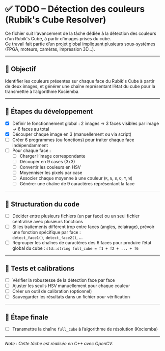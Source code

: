 # ✅ TODO – Détection des couleurs (Rubik's Cube Resolver)

Ce fichier suit l'avancement de la tâche dédiée à la détection des couleurs d’un Rubik's Cube, à partir d’images prises du cube.  
Ce travail fait partie d’un projet global impliquant plusieurs sous-systèmes (FPGA, moteurs, caméras, impression 3D...).

---

## 🎯 Objectif

Identifier les couleurs présentes sur chaque face du Rubik's Cube à partir de deux images, et générer une chaîne représentant l’état du cube pour la transmettre à l’algorithme Kociemba.

---

## 🧩 Étapes du développement

- [x] Définir le fonctionnement global : 2 images → 3 faces visibles par image → 6 faces au total
- [x] Découper chaque image en 3 (manuellement ou via script)
- [ ] Créer 6 programmes (ou fonctions) pour traiter chaque face indépendamment
- [ ] Pour chaque face :
  - [ ] Charger l’image correspondante
  - [ ] Découper en 9 cases (3x3)
  - [ ] Convertir les couleurs en HSV
  - [ ] Moyenniser les pixels par case
  - [ ] Associer chaque moyenne à une couleur (`R`, `G`, `B`, `O`, `Y`, `W`)
  - [ ] Générer une chaîne de 9 caractères représentant la face

---

## 🔧 Structuration du code

- [ ] Décider entre plusieurs fichiers (un par face) ou un seul fichier centralisé avec plusieurs fonctions
- [ ] Si les traitements diffèrent trop entre faces (angles, éclairage), prévoir une fonction spécifique par face :  
  `detect_face1()`, `detect_face2()`, ...
- [ ] Regrouper les chaînes de caractères des 6 faces pour produire l’état global du cube :
  `std::string full_cube = f1 + f2 + ... + f6`

---

## 🧪 Tests et calibrations

- [ ] Vérifier la robustesse de la détection face par face
- [ ] Ajuster les seuils HSV manuellement pour chaque couleur
- [ ] Créer un outil de calibration (optionnel)
- [ ] Sauvegarder les résultats dans un fichier pour vérification

---

## 🚀 Étape finale

- [ ] Transmettre la chaîne `full_cube` à l’algorithme de résolution (Kociemba)

---

_Note : Cette tâche est réalisée en C++ avec OpenCV._

